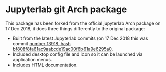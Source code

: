 # Jupyterlab git Arch package
This package has been forked from the official jupyterlab Arch package on 17 Dec 2018, it does three things differently to the original package:

* Built from the latest Jupyterlab commits (on 17 Dec 2018 this was commit [number 13918, hash bf808f8fa61ac9aabcde19ac00f6b61a9e6295a0](https://github.com/jupyterlab/jupyterlab/tree/bf808f8fa61ac9aabcde19ac00f6b61a9e6295a0). 
* Included desktop config file and icon so it can be launched via application menus.
* Includes HTML documentation.

